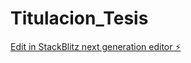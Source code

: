 # Titulacion_Tesis

[Edit in StackBlitz next generation editor ⚡️](https://stackblitz.com/~/github.com/RodolfoMarinero/Titulacion_Tesis)